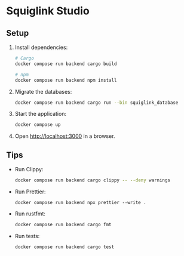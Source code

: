 # Squiglink Studio

## Setup

1. Install dependencies:

   ```sh
   # Cargo
   docker compose run backend cargo build

   # npm
   docker compose run backend npm install
   ```

2. Migrate the databases:

   ```sh
   docker compose run backend cargo run --bin squiglink_database
   ```

3. Start the application:

   ```sh
   docker compose up
   ```

4. Open <http://localhost:3000> in a browser.

## Tips

- Run Clippy:

  ```sh
  docker compose run backend cargo clippy -- --deny warnings
  ```

- Run Prettier:

  ```
  docker compose run backend npx prettier --write .
  ```

- Run rustfmt:

  ```sh
  docker compose run backend cargo fmt
  ```

- Run tests:

  ```sh
  docker compose run backend cargo test
  ```
